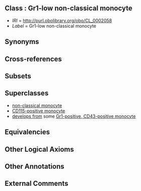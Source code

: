 
## Class : Gr1-low non-classical monocyte

 * *IRI* = http://purl.obolibrary.org/obo/CL_0002058
 * *Label* = Gr1-low non-classical monocyte

## Synonyms


## Cross-references


## Subsets


## Superclasses

 * [non-classical monocyte](../../CL/75/CL_0000875.md)
 * [CD115-positive monocyte](../../CL/22/CL_0001022.md)
 * [develops from](../../RO/02/RO_0002202.md) some [Gr1-positive, CD43-positive monocyte](../../CL/98/CL_0002398.md)

## Equivalencies


## Other Logical Axioms


## Other Annotations


## External Comments

